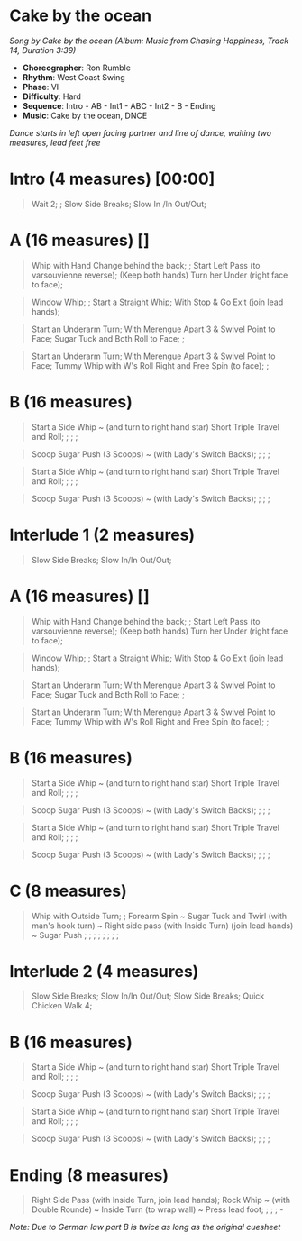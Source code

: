 # Cake by the ocean
*Song by Cake by the ocean (Album: Music from Chasing Happiness, Track 14, Duration 3:39)*

* **Choreographer**: Ron Rumble
* **Rhythm**: West Coast Swing
* **Phase**: VI
* **Difficulty**: Hard
* **Sequence**: Intro - AB - Int1 - ABC - Int2 - B - Ending
* **Music**: Cake by the ocean, DNCE

*Dance starts in left open facing partner and line of dance, waiting two measures, lead feet free*

# Intro (4 measures) [00:00]

> Wait 2; ; Slow Side Breaks; Slow In /In Out/Out;

# A (16 measures) []

> Whip with Hand Change behind the back; ; Start Left Pass (to varsouvienne reverse); (Keep both hands) Turn her Under (right face to face);

> Window Whip; ; Start a Straight Whip; With Stop & Go Exit (join lead hands);

> Start an Underarm Turn; With Merengue Apart 3 & Swivel Point to Face; Sugar Tuck and Both Roll to Face; ;

> Start an Underarm Turn; With Merengue Apart 3 & Swivel Point to Face; Tummy Whip with W's Roll Right and Free Spin (to face); ;

# B (16 measures)

> Start a Side Whip ~ (and turn to right hand star) Short Triple Travel and Roll; ; ; ;

> Scoop Sugar Push (3 Scoops) ~ (with Lady's Switch Backs); ; ; ;

> Start a Side Whip ~ (and turn to right hand star) Short Triple Travel and Roll; ; ; ;

> Scoop Sugar Push (3 Scoops) ~ (with Lady's Switch Backs); ; ; ;

# Interlude 1 (2 measures)

> Slow Side Breaks; Slow In/In Out/Out;

# A (16 measures) []

> Whip with Hand Change behind the back; ; Start Left Pass (to varsouvienne reverse); (Keep both hands) Turn her Under (right face to face);

> Window Whip; ; Start a Straight Whip; With Stop & Go Exit (join lead hands);

> Start an Underarm Turn; With Merengue Apart 3 & Swivel Point to Face; Sugar Tuck and Both Roll to Face; ;

> Start an Underarm Turn; With Merengue Apart 3 & Swivel Point to Face; Tummy Whip with W's Roll Right and Free Spin (to face); ;

# B (16 measures)

> Start a Side Whip ~ (and turn to right hand star) Short Triple Travel and Roll; ; ; ;

> Scoop Sugar Push (3 Scoops) ~ (with Lady's Switch Backs); ; ; ;

> Start a Side Whip ~ (and turn to right hand star) Short Triple Travel and Roll; ; ; ;

> Scoop Sugar Push (3 Scoops) ~ (with Lady's Switch Backs); ; ; ;

# C (8 measures)

> Whip with Outside Turn; ; Forearm Spin ~ Sugar Tuck and Twirl (with man's hook turn) ~ Right side pass (with Inside Turn) (join lead hands) ~ Sugar Push ; ; ; ; ; ; ; ;

# Interlude 2 (4 measures)

> Slow Side Breaks; Slow In/In Out/Out; Slow Side Breaks; Quick Chicken Walk 4;

# B (16 measures)

> Start a Side Whip ~ (and turn to right hand star) Short Triple Travel and Roll; ; ; ;

> Scoop Sugar Push (3 Scoops) ~ (with Lady's Switch Backs); ; ; ;

> Start a Side Whip ~ (and turn to right hand star) Short Triple Travel and Roll; ; ; ;

> Scoop Sugar Push (3 Scoops) ~ (with Lady's Switch Backs); ; ; ;

# Ending (8 measures)


> Right Side Pass (with Inside Turn, join lead hands); Rock Whip ~ (with Double Roundé) ~ Inside Turn (to wrap wall) ~ Press lead foot; ; ; ; -


*Note: Due to German law part B is twice as long as the original cuesheet*


